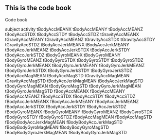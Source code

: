 ## This is the code book
Code book



subject
activity
tBodyAccMEANX
tBodyAccMEANY
tBodyAccMEANZ
tBodyAccSTDX
tBodyAccSTDY
tBodyAccSTDZ
tGravityAccMEANX
tGravityAccMEANY
tGravityAccMEANZ
tGravityAccSTDX
tGravityAccSTDY
tGravityAccSTDZ
tBodyAccJerkMEANX
tBodyAccJerkMEANY
tBodyAccJerkMEANZ
tBodyAccJerkSTDX
tBodyAccJerkSTDY
tBodyAccJerkSTDZ
tBodyGyroMEANX
tBodyGyroMEANY
tBodyGyroMEANZ
tBodyGyroSTDX
tBodyGyroSTDY
tBodyGyroSTDZ
tBodyGyroJerkMEANX
tBodyGyroJerkMEANY
tBodyGyroJerkMEANZ
tBodyGyroJerkSTDX
tBodyGyroJerkSTDY
tBodyGyroJerkSTDZ
tBodyAccMagMEAN
tBodyAccMagSTD
tGravityAccMagMEAN
tGravityAccMagSTD
tBodyAccJerkMagMEAN
tBodyAccJerkMagSTD
tBodyGyroMagMEAN
tBodyGyroMagSTD
tBodyGyroJerkMagMEAN
tBodyGyroJerkMagSTD
fBodyAccMEANX
fBodyAccMEANY
fBodyAccMEANZ
fBodyAccSTDX
fBodyAccSTDY
fBodyAccSTDZ
fBodyAccJerkMEANX
fBodyAccJerkMEANY
fBodyAccJerkMEANZ
fBodyAccJerkSTDX
fBodyAccJerkSTDY
fBodyAccJerkSTDZ
fBodyGyroMEANX
fBodyGyroMEANY
fBodyGyroMEANZ
fBodyGyroSTDX
fBodyGyroSTDY
fBodyGyroSTDZ
fBodyAccMagMEAN
fBodyAccMagSTD
fBodyBodyAccJerkMagMEAN
fBodyBodyAccJerkMagSTD
fBodyBodyGyroMagMEAN
fBodyBodyGyroMagSTD
fBodyBodyGyroJerkMagMEAN
fBodyBodyGyroJerkMagSTD

